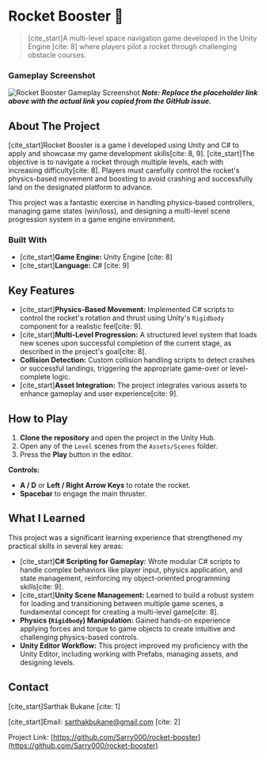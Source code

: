 # Rocket Booster 🚀

> [cite_start]A multi-level space navigation game developed in the Unity Engine [cite: 8] where players pilot a rocket through challenging obstacle courses.

### Gameplay Screenshot
![Rocket Booster Gameplay Screenshot](https://PASTE_THE_LINK_YOU_COPIED_HERE.png)
***Note: Replace the placeholder link above with the actual link you copied from the GitHub issue.***

## About The Project

[cite_start]Rocket Booster is a game I developed using Unity and C# to apply and showcase my game development skills[cite: 8, 9]. [cite_start]The objective is to navigate a rocket through multiple levels, each with increasing difficulty[cite: 8]. Players must carefully control the rocket's physics-based movement and boosting to avoid crashing and successfully land on the designated platform to advance.

This project was a fantastic exercise in handling physics-based controllers, managing game states (win/loss), and designing a multi-level scene progression system in a game engine environment.

### Built With

* [cite_start]**Game Engine:** Unity Engine [cite: 8]
* [cite_start]**Language:** C# [cite: 9]

## Key Features

* [cite_start]**Physics-Based Movement:** Implemented C# scripts to control the rocket's rotation and thrust using Unity's `Rigidbody` component for a realistic feel[cite: 9].
* [cite_start]**Multi-Level Progression:** A structured level system that loads new scenes upon successful completion of the current stage, as described in the project's goal[cite: 8].
* **Collision Detection:** Custom collision handling scripts to detect crashes or successful landings, triggering the appropriate game-over or level-complete logic.
* [cite_start]**Asset Integration:** The project integrates various assets to enhance gameplay and user experience[cite: 9].

## How to Play

1.  **Clone the repository** and open the project in the Unity Hub.
2.  Open any of the `Level` scenes from the `Assets/Scenes` folder.
3.  Press the **Play** button in the editor.

**Controls:**
* **A / D** or **Left / Right Arrow Keys** to rotate the rocket.
* **Spacebar** to engage the main thruster.

## What I Learned

This project was a significant learning experience that strengthened my practical skills in several key areas:

* [cite_start]**C# Scripting for Gameplay:** Wrote modular C# scripts to handle complex behaviors like player input, physics application, and state management, reinforcing my object-oriented programming skills[cite: 9].
* [cite_start]**Unity Scene Management:** Learned to build a robust system for loading and transitioning between multiple game scenes, a fundamental concept for creating a multi-level game[cite: 8].
* **Physics (`Rigidbody`) Manipulation:** Gained hands-on experience applying forces and torque to game objects to create intuitive and challenging physics-based controls.
* **Unity Editor Workflow:** This project improved my proficiency with the Unity Editor, including working with Prefabs, managing assets, and designing levels.

## Contact

[cite_start]Sarthak Bukane [cite: 1]

[cite_start]Email: [sarthakbukane@gmail.com](mailto:sarthakbukane@gmail.com) [cite: 2]

Project Link: [https://github.com/Sarry000/rocket-booster](https://github.com/Sarry000/rocket-booster)
